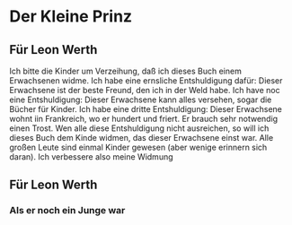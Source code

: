 # Der Kleine Prinz

## Für Leon Werth

Ich bitte die Kinder um Verzeihung, daß ich dieses Buch einem Erwachsenen widme. Ich habe eine ernsliche Entshuldigung dafür: Dieser Erwachsene ist der beste Freund, den ich in der Weld habe. Ich have noc eine Entshuldigung: Dieser Erwachsene kann alles versehen, sogar die Bücher für Kinder. Ich habe eine dritte Entshuldigung: Dieser Erwachsene wohnt iin Frankreich, wo er hundert und friert. Er brauch sehr notwendig einen Trost. Wen alle diese Entshuldigung nicht ausreichen, so will ich dieses Buch dem Kinde widmen, das dieser Erwachsene einst war. Alle großen Leute sind einmal Kinder gewesen (aber wenige erinnern sich daran). Ich verbessere also meine Widmung

## Für Leon Werth
### Als er noch ein Junge war

